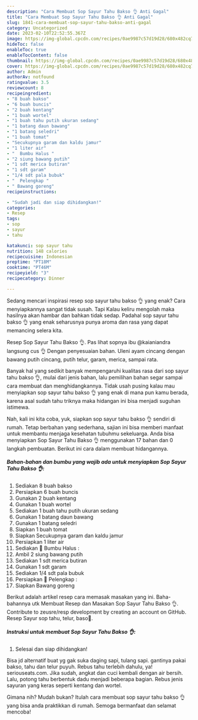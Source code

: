 ```yaml
---
description: "Cara Membuat Sop Sayur Tahu Bakso 👌 Anti Gagal"
title: "Cara Membuat Sop Sayur Tahu Bakso 👌 Anti Gagal"
slug: 1841-cara-membuat-sop-sayur-tahu-bakso-anti-gagal
category: Uncategorized
date: 2023-02-10T22:52:55.367Z
image: https://img-global.cpcdn.com/recipes/0ae9987c57d19d28/680x482cq70/sop-sayur-tahu-bakso-foto-resep-utama.jpg
hideToc: false
enableToc: true
enableTocContent: false
thumbnail: https://img-global.cpcdn.com/recipes/0ae9987c57d19d28/680x482cq70/sop-sayur-tahu-bakso-foto-resep-utama.jpg
cover: https://img-global.cpcdn.com/recipes/0ae9987c57d19d28/680x482cq70/sop-sayur-tahu-bakso-foto-resep-utama.jpg
author: Admin
authorAv: notfound
ratingvalue: 3.5
reviewcount: 8
recipeingredient:
- "8 buah bakso"
- "6 buah buncis"
- "2 buah kentang"
- "1 buah wortel"
- "1 buah tahu putih ukuran sedang"
- "1 batang daun bawang"
- "1 batang seledri"
- "1 buah tomat"
- "Secukupnya garam dan kaldu jamur"
- "1 liter air"
- "  Bumbu Halus "
- "2 siung bawang putih"
- "1 sdt merica butiran"
- "1 sdt garam"
- "1/4 sdt pala bubuk"
- "  Pelengkap "
- " Bawang goreng"
recipeinstructions:

- "Sudah jadi dan siap dihidangkan!"
categories:
- Resep
tags:
- sop
- sayur
- tahu

katakunci: sop sayur tahu 
nutrition: 148 calories
recipecuisine: Indonesian
preptime: "PT18M"
cooktime: "PT46M"
recipeyield: "3"
recipecategory: Dinner

---
```



Sedang mencari inspirasi resep sop sayur tahu bakso 👌 yang enak? Cara menyiapkannya sangat tidak susah. Tapi Kalau keliru mengolah maka hasilnya akan hambar dan bahkan tidak sedap. Padahal sop sayur tahu bakso 👌 yang enak seharusnya punya aroma dan rasa yang dapat memancing selera kita.


Resep Sop Sayur Tahu Bakso 👌. Pas lihat sopnya ibu @kaianiandra langsung cus 👌 Dengan penyesuaian bahan. Uleni ayam cincang dengan bawang putih cincang, putih telur, garam, merica, sampai rata.

Banyak hal yang sedikit banyak mempengaruhi kualitas rasa dari sop sayur tahu bakso 👌, mulai dari jenis bahan, lalu pemilihan bahan segar sampai cara membuat dan menghidangkannya. Tidak usah pusing kalau mau menyiapkan sop sayur tahu bakso 👌 yang enak di mana pun kamu berada, karena asal sudah tahu triknya maka hidangan ini bisa menjadi suguhan istimewa.


Nah, kali ini kita coba, yuk, siapkan sop sayur tahu bakso 👌 sendiri di rumah. Tetap berbahan yang sederhana, sajian ini bisa memberi manfaat untuk membantu menjaga kesehatan tubuhmu sekeluarga. Anda bisa menyiapkan Sop Sayur Tahu Bakso 👌 menggunakan 17 bahan dan 0 langkah pembuatan. Berikut ini cara dalam membuat hidangannya.

<!--inarticleads1-->

##### Bahan-bahan dan bumbu yang wajib ada untuk menyiapkan Sop Sayur Tahu Bakso 👌:

1. Sediakan 8 buah bakso
1. Persiapkan 6 buah buncis
1. Gunakan 2 buah kentang
1. Gunakan 1 buah wortel
1. Sediakan 1 buah tahu putih ukuran sedang
1. Gunakan 1 batang daun bawang
1. Gunakan 1 batang seledri
1. Siapkan 1 buah tomat
1. Siapkan Secukupnya garam dan kaldu jamur
1. Persiapkan 1 liter air
1. Sediakan  🧄 Bumbu Halus :
1. Ambil 2 siung bawang putih
1. Sediakan 1 sdt merica butiran
1. Gunakan 1 sdt garam
1. Sediakan 1/4 sdt pala bubuk
1. Persiapkan  🧅 Pelengkap :
1. Siapkan  Bawang goreng


Berikut adalah artikel resep cara memasak masakan yang ini. Baha-bahannya utk Membuat Resep dan Masakan Sop Sayur Tahu Bakso 👌. Contribute to zeusre/resp development by creating an account on GitHub. Resep Sayur sop tahu, telur, baso🤤. 

<!--inarticleads2-->

##### Instruksi untuk membuat Sop Sayur Tahu Bakso 👌:


1. Selesai dan siap dihidangkan!

Bisa jd alternatif buat yg gak suka daging sapi, tulang sapi. gantinya pakai bakso, tahu dan telur puyuh. Rebus tahu terlebih dahulu, ya! seriouseats.com. Jika sudah, angkat dan cuci kembali dengan air bersih. Lalu, potong tahu berbentuk dadu menjadi beberapa bagian. Rebus jenis sayuran yang keras seperti kentang dan wortel. 

Gimana nih? Mudah bukan? Itulah cara membuat sop sayur tahu bakso 👌 yang bisa anda praktikkan di rumah. Semoga bermanfaat dan selamat mencoba!
